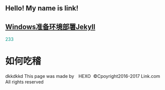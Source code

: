 ## Hello! My name is link!
## [Windows准备环境部署Jekyll](http://link9596.github.io/link/blog/1.md)

<div style="color: #009688">233</div>

# 如何吃稽

<!--more-->
dkkdkkd
This page was made by　HEXO
  ©Cpoyright2016-2017 Link.com
      All rights reserved
